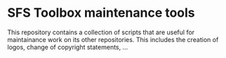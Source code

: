SFS Toolbox maintenance tools
=============================

This repository contains a collection of scripts that are useful for
maintainance work on its other repositories. This includes the creation of
logos, change of copyright statements, ...
